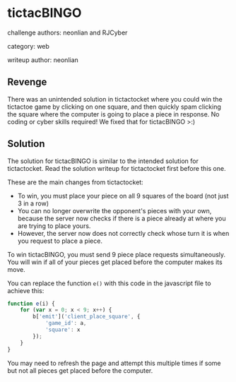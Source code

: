 # tictacBINGO

challenge authors: neonlian and RJCyber

category: web

writeup author: neonlian

## Revenge

There was an unintended solution in tictactocket where you could win the tictactoe game by clicking on one square, and then quickly spam clicking the square where the computer is going to place a piece in response. No coding or cyber skills required! We fixed that for tictacBINGO >:)

## Solution

The solution for tictacBINGO is similar to the intended solution for tictactocket. Read the solution writeup for tictactocket first before this one.

These are the main changes from tictactocket:
* To win, you must place your piece on all 9 squares of the board (not just 3 in a row)
* You can no longer overwrite the opponent's pieces with your own, because the server now checks if there is a piece already at where you are trying to place yours.
* However, the server now does not correctly check whose turn it is when you request to place a piece.

To win tictacBINGO, you must send 9 piece place requests simultaneously. You will win if all of your pieces get placed before the computer makes its move. 

You can replace the function `e()` with this code in the javascript file to achieve this:
```js
function e(i) {
    for (var x = 0; x < 9; x++) {
        b['emit']('client_place_square', {
            'game_id': a,
            'square': x
        });
    }
}
```

You may need to refresh the page and attempt this multiple times if some but not all pieces get placed before
the computer.
